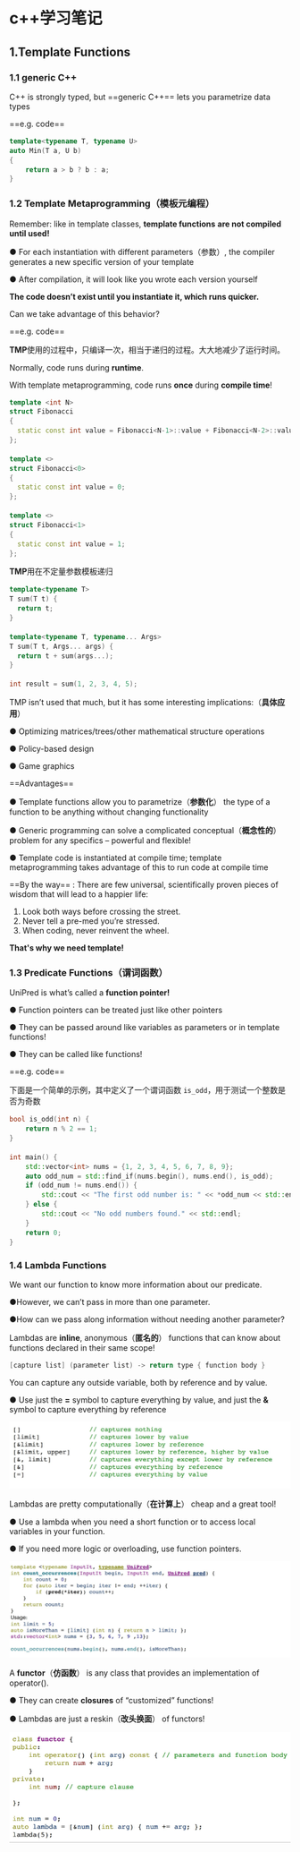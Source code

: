 # c++学习笔记

## 1.Template Functions

### 1.1 **generic C++**

C++ is strongly typed, but ==generic C++== lets you parametrize data types

==e.g. code==

```c++
template<typename T, typename U>
auto Min(T a, U b)
{
	return a > b ? b : a;
}
```

### 1.2 **Template Metaprogramming**（模板元编程）

Remember: like in template classes, **template functions** **are not compiled until used!**

● For each instantiation with different parameters（参数）, the compiler generates a new specific version of your template

● After compilation, it will look like you wrote each version yourself

**The code doesn’t exist until you instantiate it, which runs quicker.**

Can we take advantage of this behavior?

==e.g. code==

**TMP**使用的过程中，只编译一次，相当于递归的过程。大大地减少了运行时间。

Normally, code runs during **runtime**.

With template metaprogramming, code runs **once** during **compile time**!

```c++
template <int N>
struct Fibonacci 
{
  static const int value = Fibonacci<N-1>::value + Fibonacci<N-2>::value;
};

template <>
struct Fibonacci<0> 
{
  static const int value = 0;
};

template <>
struct Fibonacci<1> 
{
  static const int value = 1;
};

```

**TMP**用在不定量参数模板递归

```c++
template<typename T>
T sum(T t) {
  return t;
}

template<typename T, typename... Args>
T sum(T t, Args... args) {
  return t + sum(args...);
}

int result = sum(1, 2, 3, 4, 5);
```

TMP isn’t used that much, but it has some interesting implications:（**具体应用**）

● Optimizing matrices/trees/other mathematical structure operations

● Policy-based design

● Game graphics

==Advantages==

● Template functions allow you to parametrize（**参数化**） the type of a function to be anything without changing functionality

● Generic programming can solve a complicated conceptual（**概念性的**） problem for any specifics – powerful and flexible!

● Template code is instantiated at compile time; template metaprogramming takes advantage of this to run code at compile time

==By the way== : There are few universal, scientifically proven pieces of wisdom that will lead to a happier life:

1. Look both ways before crossing the street.
2. Never tell a pre-med you’re stressed.
3. When coding, never reinvent the wheel.

**That's why we need template!**

### 1.3 **Predicate Functions**（谓词函数）

UniPred is what’s called a **function pointer!**

● Function pointers can be treated just like other pointers

● They can be passed around like variables as parameters or in template functions!

● They can be called like functions!

==e.g. code== 

下面是一个简单的示例，其中定义了一个谓词函数 `is_odd`，用于测试一个整数是否为奇数

```c++
bool is_odd(int n) {
    return n % 2 == 1;
}

int main() {
    std::vector<int> nums = {1, 2, 3, 4, 5, 6, 7, 8, 9};
    auto odd_num = std::find_if(nums.begin(), nums.end(), is_odd);
    if (odd_num != nums.end()) {
        std::cout << "The first odd number is: " << *odd_num << std::endl;
    } else {
        std::cout << "No odd numbers found." << std::endl;
    }
    return 0;
}
```

### 1.4 Lambda Functions

We want our function to know more information about our predicate.

●However, we can’t pass in more than one parameter.

●How can we pass along information without needing another parameter?

Lambdas are **inline**, anonymous（**匿名的**） functions that can know about functions declared in their same scope!

```c++
[capture list] (parameter list) -> return type { function body }
```

You can capture any outside variable, both by reference and by value.

● Use just the **=** symbol to capture everything by value, and just the **&** symbol to capture everything by reference

![图片1](.\c++学习笔记src\图片1.png)

Lambdas are pretty computationally（**在计算上**） cheap and a great tool!

● Use a lambda when you need a short function or to access local variables in your function.

● If you need more logic or overloading, use function pointers.

![图片2](.\c++学习笔记src\图片2.png)

A **functor**（**仿函数**） is any class that provides an implementation of operator().

● They can create **closures** of  “customized” functions!

● Lambdas are just a reskin（**改头换面**） of functors!

![图片3](.\c++学习笔记src\图片3.png)